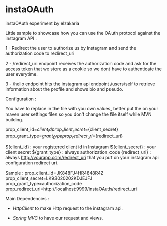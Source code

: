 # instaOAuth
instaOAuth experiment by elzakaria

Little sample to showcase how you can use the OAuth protocol against the instagram API :

1 -  Redirect the user to authorize us by Instagram and send the authorization code to redirect_uri

2 -  /redirect_uri endpoint receives the authorization code and ask for the access token that we store as a cookie so we dont have
to authenticate the user everytime.

3 - /hello endpoint hits the instagram api endpoint /users/self to retrieve information about the profile and shows bio and pseudo.


Configuration :

You have to replace in the file with you own values, better put the on your maven user settings files so you don't change the file itself while MVN building.  

prop_client_id=${client_id}  
prop_client_secret=${client_secret}  
prop_grant_type=${grant_type}  
prop_redirect_uri=${redirect_uri}  

${client_id} : your registered client id in Instagram
${client_secret} : your client secret
${grant_type} : always authorization_code
{redirect_uri} : always http://yourapp.com/redirect_uri that you put on your instagram api configuration redirect uri.

Sample :
prop_client_id=JK848FJ4HR4848R4Z
prop_client_secret=LK93020202KDJEJFJ
prop_grant_type=authorization_code
prop_redirect_uri=http://localhost:9999/instaOAuth/redirect_uri


Main Dependencies :

* *HttpClient* to make Http request to the instagram api.

* *Spring MVC* to have our request and views.
